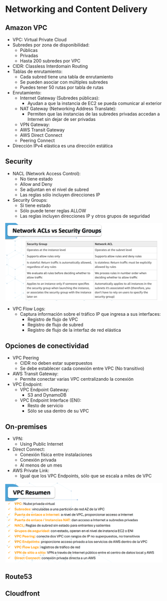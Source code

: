 # Networking and Content Delivery

## Amazon VPC

* VPC: Virtual Private Cloud
* Subredes por zona de disponibilidad:
    * Públicas
    * Privadas
    * Hasta 200 subredes por VPC
* CIDR: Classless Interdomain Routing
* Tablas de enrutamiento:
    * Cada subred tiene una tabla de enrutamiento
    * Se pueden asociar con múltiples subredes
    * Puedes tener 50 rutas por tabla de rutas
* Enrutamiento:
    * Internet Gateway (Subredes públicas):
        * Ayudan a que la instancia de EC2 se pueda comunicar al exterior
    * NAT Gateway (Networking Address Translate):
        * Permiten que las instancias de las subredes privadas accedan a Internet sin dejar de ser privadas
    * VPN Gateway:
    * AWS Transit Gateway
    * AWS Direct Connect
    * Peering Connect
* Dirección IPv4 elástica es una dirección estática

## Security

* NACL (Network Access Control):
    * No tiene estado
    * Allow and Deny 
    * Se adjuntan en el nivel de subred
    * Las reglas sólo incluyen direcciones IP
* Security Groups:
    * Sí tiene estado
    * Sólo puede tener reglas ALLOW
    * Las reglas incluyen direcciones IP y otros grupos de seguridad

![alt text](image.png)

* VPC Flow Logs:
    * Captura información sobre el tráfico IP que ingresa a sus interfaces:
        * Registro de flujo de VPC
        * Registro de flujo de subred
        * Registro de flujo de la interfaz de red elástica

## Opciones de conectividad

* VPC Peering
    * CIDR no deben estar superpuestos
    * Se debe establecer cada conexión entre VPC (No transitivo)
* AWS Transit Gateway:
    * Permite conectar varias VPC centralizando la conexión
* VPC Endpoint:
    * VPC Endpoint Gateway:
        * S3 and DynamoDB
    * VPC Endpoint Interface (ENI):
        * Resto de servicio
        * Sólo se usa dentro de su VPC

## On-premises

* VPN:
    * Using Public Internet
* Direct Connect:
    * Conexión física entre instalaciones
    * Conexión privada
    * Al menos de un mes
* AWS Private Link:
    * Igual que los VPC Endpoints, sólo que se escala a miles de VPC

![alt text](image-1.png)

## Route53

## Cloudfront

